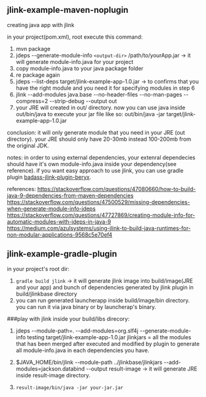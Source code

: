 ## jlink-example-maven-noplugin
creating java app with jlink

in your project(pom.xml), root execute this command:
1. mvn package
2. jdeps --generate-module-info `<output-dir>` /path/to/yourApp.jar  -> it will generate module-info.java for your project
3. copy module-info.java to your java package folder
4. re package again
5. jdeps --list-deps target/jlink-example-app-1.0.jar -> to confirms that you have the right module and you need it for specifying modules in step 6
6. jlink --add-modules java.base --no-header-files --no-man-pages --compress=2 --strip-debug --output out
7. your JRE will created in out/ directory. now you can use java inside out/bin/java to execute your jar file like so:
  out/bin/java -jar target/jlink-example-app-1.0.jar

conclusion:
  it will only generate module that you need in your JRE (out directory). your JRE should only have 20-30mb instead 100-200mb from the original JDK.
  
  notes: in order to using external dependencies, your extenral dependecies should have it's own module-info.java inside your dependency(see reference).
  if you want easy approach to use jlink, you can use gradle plugin [badass-jlink-plugin-beryx](https://badass-jlink-plugin.beryx.org/releases/latest/#_mergedmodule).
  
 references: 
 https://stackoverflow.com/questions/47080660/how-to-build-java-9-dependencies-from-maven-dependencies
 https://stackoverflow.com/questions/47500529/missing-dependencies-when-generate-module-info-jdeps
 https://stackoverflow.com/questions/47727869/creating-module-info-for-automatic-modules-with-jdeps-in-java-9
 https://medium.com/azulsystems/using-jlink-to-build-java-runtimes-for-non-modular-applications-9568c5e70ef4

## jlink-example-gradle-plugin

in your project's root dir:
1. `gradle build jlink` -> it will generate jlink image into build/image(JRE and your app) and bunch of dependencies generated by jlink plugin in build/jlinkbase directory 
2. you can run generated launcherapp inside build/image/bin directory. you can run it via java binary or by launcherap's binary.

###play with jlink
inside your build/libs direcory:
1. jdeps --module-path=. --add-modules=org.slf4j --generate-module-info testing target/jlink-example-app-1.0.jar
jlinkjars = all the modules that has been merged after <gradle jlink> executed and modified by plugin to generate all module-info.java in each dependencies you have.

2. $JAVA_HOME/bin/jlink --module-path ../jlinkbase/jlinkjars --add-modules=jackson.databind --output result-image -> it will generate JRE inside result-image directory.

3. `result-image/bin/java -jar your-jar.jar`



